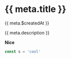 # {{ meta.title }}

{{ meta.$createdAt }}

{{ meta.description }}

<b>Nice</b>

```js
const s = 'cool'
```